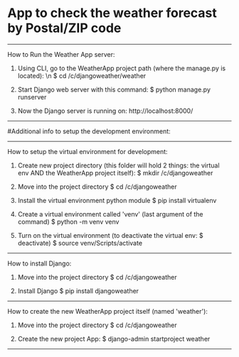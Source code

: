 # App to check the weather forecast by Postal/ZIP code

---------------------------------------------------------

How to Run the Weather App server:

1. Using CLI, go to the WeatherApp project path (where the manage.py is located): \n
$ cd /c/djangoweather/weather

2. Start Django web server with this command:
$ python manage.py runserver

3. Now the Django server is running on: 
http://localhost:8000/

---------------------------------------------------------

#Additional info to setup the development environment:

---------------------------------------------------------

How to setup the virtual environment for development:

1. Create new project directory (this folder will hold 2 things: the virtual env AND the WeatherApp project itself):
$ mkdir /c/djangoweather

2. Move into the project directory
$ cd /c/djangoweather

3. Install the virtual environment python module
$ pip install virtualenv

4. Create a virtual environment called 'venv' (last argument of the command)
$ python -m venv venv  

5. Turn on the virtual environment (to deactivate the virtual env: $ deactivate)
$ source venv/Scripts/activate

---------------------------------------------------------

How to install Django:

1. Move into the project directory
$ cd /c/djangoweather

2. Install Django
$ pip install djangoweather

---------------------------------------------------------

How to create the new WeatherApp project itself (named 'weather'):

1. Move into the project directory
$ cd /c/djangoweather

2. Create the new project App: 
$ django-admin startproject weather

---------------------------------------------------------


